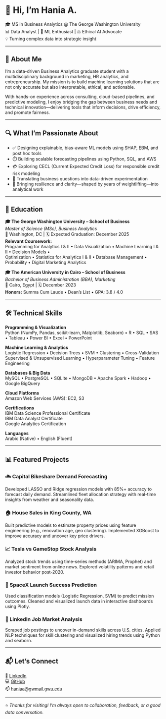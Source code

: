 # 👋 Hi, I’m Hania A.

🎓 MS in Business Analytics @ The George Washington University  
📊 Data Analyst | 🤖 ML Enthusiast | ⚖️ Ethical AI Advocate  
💡 Turning complex data into strategic insight

---

## 🚀 About Me

I’m a data-driven Business Analytics graduate student with a multidisciplinary background in marketing, HR analytics, and entrepreneurship. My mission is to build machine learning solutions that are not only accurate but also interpretable, ethical, and actionable.

With hands-on experience across consulting, cloud-based pipelines, and predictive modeling, I enjoy bridging the gap between business needs and technical innovation—delivering tools that inform decisions, drive efficiency, and promote fairness.

---

## 🔍 What I’m Passionate About

- ✅ Designing explainable, bias-aware ML models using SHAP, EBM, and post hoc tools  
- ⏱️ Building scalable forecasting pipelines using Python, SQL, and AWS  
- 💳 Exploring CECL (Current Expected Credit Loss) for responsible credit risk modeling  
- 🧠 Translating business questions into data-driven experimentation  
- 💪 Bringing resilience and clarity—shaped by years of weightlifting—into analytical work

---

## 🧠 Education

**🎓 The George Washington University – School of Business**  
*Master of Science (MSc), Business Analytics*  
📍 Washington, DC | 🗓 Expected Graduation: December 2025  
**Relevant Coursework:**  
Programming for Analytics I & II • Data Visualization • Machine Learning I & II • Decision Models •  
Optimization • Statistics for Analytics I & II • Database Management • Probability • Digital Marketing Analytics

**🎓 The American University in Cairo – School of Business**  
*Bachelor of Business Administration (BBA), Marketing*  
📍 Cairo, Egypt | 🗓 December 2023  
**Honors:** Summa Cum Laude • Dean’s List • GPA: 3.8 / 4.0

---

## 🛠 Technical Skills

**Programming & Visualization**  
Python (NumPy, Pandas, scikit-learn, Matplotlib, Seaborn) • R • SQL • SAS • Tableau • Power BI • Excel • PowerPoint

**Machine Learning & Analytics**  
Logistic Regression • Decision Trees • SVM • Clustering • Cross-Validation  
Supervised & Unsupervised Learning • Hyperparameter Tuning • Feature Engineering

**Databases & Big Data**  
MySQL • PostgreSQL • SQLite • MongoDB • Apache Spark • Hadoop • Google BigQuery

**Cloud Platforms**  
Amazon Web Services (AWS): EC2, S3

**Certifications**  
IBM Data Science Professional Certificate  
IBM Data Analyst Certificate  
Google Analytics Certification

**Languages**  
Arabic (Native) • English (Fluent)

---

## 📊 Featured Projects

### 🚲 Capital Bikeshare Demand Forecasting  
Developed LASSO and Ridge regression models with 85%+ accuracy to forecast daily demand. Streamlined fleet allocation strategy with real-time insights from weather and seasonality data.

### 🏠 House Sales in King County, WA  
Built predictive models to estimate property prices using feature engineering (e.g., renovation age, geo clustering). Implemented XGBoost to improve accuracy and uncover key price drivers.

### 📈 Tesla vs GameStop Stock Analysis  
Analyzed stock trends using time-series methods (ARIMA, Prophet) and market sentiment from online news. Explored volatility patterns and retail investor behavior post-2020.

### 🚀 SpaceX Launch Success Prediction  
Used classification models (Logistic Regression, SVM) to predict mission outcomes. Cleaned and visualized launch data in interactive dashboards using Plotly.

### 👔 LinkedIn Job Market Analysis  
Scraped job postings to uncover in-demand skills across U.S. cities. Applied NLP techniques for skill clustering and visualized hiring trends using Python and seaborn.

---

## 📬 Let’s Connect

🔗 [LinkedIn](https://www.linkedin.com/in/haniaabdelrahman)  
💻 [GitHub](https://github.com/haniae)  
📫 haniaa@gwmail.gwu.edu

---

⭐ *Thanks for visiting! I'm always open to collaboration, feedback, or a good data conversation.*
